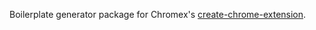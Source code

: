 Boilerplate generator package for Chromex's [create-chrome-extension](https://github.com/bluepropane/create-chrome-extension/).